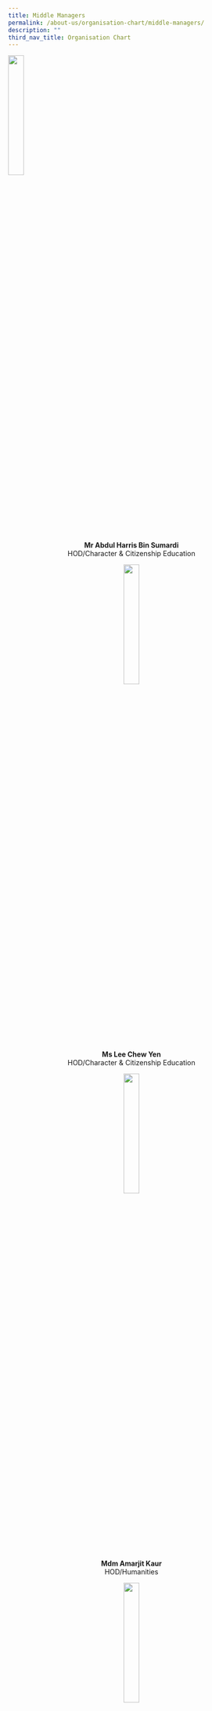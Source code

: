 ```yaml
---
title: Middle Managers
permalink: /about-us/organisation-chart/middle-managers/
description: ""
third_nav_title: Organisation Chart
---
```

<img src="/images/mdm%20fauziah%20bte%20ahmad.jpeg" 
     style="width:25%">
<center> <b>Mr Abdul Harris Bin Sumardi  <br> </b>
HOD/Character & Citizenship Education<center>
	
	
<img src="/images/miss%20lee%20chew%20yen.jpeg" 
     style="width:25%">
<center> <b>Ms Lee Chew Yen<br> </b>
HOD/Character & Citizenship Education<center>

<img src="/images/mdm%20amarjit%20kaur.jpeg" 
     style="width:25%">
<center> <b>Mdm Amarjit Kaur<br> </b>
HOD/Humanities<center>
	
<img src="/images/mdm%20quek%20liza.jpeg" 
     style="width:25%">
<center> <b>Mdm Quek Liza<br> </b>
HOD/ICT<center>

<img src="/images/mr%20lau%20yongxing%20bob.jpeg" 
     style="width:25%">
<center> <b>Mr Lau Yongxing Bob<br> </b>
HOD/Mathematics<center>
	
<img src="/images/mdm%20nur%20hidayah%20binte%20moktar.jpeg" 
     style="width:25%">
<center> <b>Mdm Nur Hidayah Bte Moktar<br> </b>
School Staff Developer<center>
	
<img src="/images/miss%20ng%20puay%20san%20christina.jpeg" 
     style="width:25%">
<center> <b>Ms Ng Puay San Christina<br> </b>
HOD/CCA & Aesthetics<center>

<img src="/images/mdm%20goh%20sok%20fern.jpeg" 
     style="width:25%">
<center> <b>Mdm Goh Sok Fern<br> </b>
HOD/Science<center>
	
<img src="/images/mr%20heng%20yih%20foo%20hector.jpeg" 
     style="width:25%">
<center> <b>Mr Heng Yih Foo Hector<br> </b>
HOD/Technology & Design<center>
	
<img src="/images/ms%20maria%20marzuki.jpeg" 
     style="width:25%">
<center> <b>Ms Maria Marzuki<br> </b>
Year Head<center>
	
<img src="/images/mdm%20soo%20woon%20siew.jpeg" 
     style="width:25%">
<center> <b>Mdm Soo Woon Siew<br> </b>
Year Head<center>
	
<img src="/images/ms%20nurul%20atika%20bte%20ramli.jpeg" 
     style="width:25%">
<center> <b>Ms Nurul Atika Bte Ramli<br> </b>
Assistant Year Head<center>
	
<img src="/images/mr%20huang%20kai%20sen%20clement.jpeg" 
     style="width:25%">
<center> <b>Mr Huang Kai Sen Clement<br> </b>
Assistant Year Head<center>
	
<img src="/images/mdm%20nur%20rakeezah%20bte%20abdul%20rahim.jpeg" 
     style="width:25%">
<center> <b>Mdm Nur Rakeezah Bte Abdul Rahim<br> </b>
Assistant Discipline Mistress<center>
	
<img src="/images/mr%20li%20yundong.jpeg" 
     style="width:25%">
<center> <b>Mr Li Yundong<br> </b>
HOD/Mother Tongue Languages (covering)<center>
	
<img src="/images/mr%20neo%20jin%20ping.jpeg" 
     style="width:25%">
<center> <b>Mr Neo Jin Ping<br> </b>
SH/ English Language<center>
	
<img src="/images/miss%20teo%20shi%20yun%20madeline.jpeg" 
     style="width:25%">
<center> <b>Miss Teo Shi Yun Madeline<br> </b>
SH/Food & Nutrition<center>
	
<img src="/images/miss%20haslinda%20bte%20safiee.jpeg" 
     style="width:25%">
<center> <b>Mdm Haslinda Bte Safiee<br> </b>
SH/Geography<center>
	
<img src="/images/mr%20chan%20chi%20thio.jpeg" 
     style="width:25%">
<center> <b>Mr Chan Chi Thio<br> </b>
SH/ICT<center>
	
<img src="/images/mr%20lee%20chuen%20hing.jpeg" 
     style="width:25%">
<center> <b>Mr Chan Chi Thio<br> </b>
SH/Mathematics<center>
	
<center> <b>Dr Bernadette Ashley<br> </b>
SH/Physical Education<center>